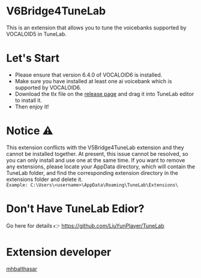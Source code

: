 # V6Bridge4TuneLab
This is an extension that allows you to tune the voicebanks supported by VOCALOID5 in TuneLab.

# Let's Start
- Please ensure that version 6.4.0 of VOCALOID6 is installed.
- Make sure you have installed at least one ai voicebank which is supported by VOCALOID6.
- Download the tlx file on the [release page](https://github.com/Kurokitu/V6Bridge4TuneLab/releases) and drag it into TuneLab editor to install it.
- Then enjoy it!

# Notice ⚠
This extension conflicts with the V5Bridge4TuneLab extension and they cannot be installed together.
At present, this issue cannot be resolved, so you can only install and use one at the same time.
If you want to remove any extensions, please locate your AppData directory, which will contain the TuneLab folder, and find the corresponding extension directory in the extensions folder and delete it.  
`Example: C:\Users\<username>\AppData\Roaming\TuneLab\Extensions\`

# Don't Have TuneLab Edior?
Go here for details 👉 https://github.com/LiuYunPlayer/TuneLab

# Extension developer
[mhbalthasar](https://github.com/mhbalthasar)
